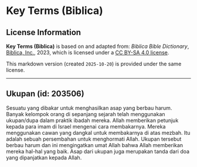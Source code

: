 # Key Terms (Biblica)

## License Information

**Key Terms (Biblica)** is based on and adapted from: _Biblica Bible Dictionary_, [Biblica, Inc.](https://www.biblica.com/), 2023, which is licensed under a [CC BY-SA 4.0 license](https://creativecommons.org/licenses/by-sa/4.0/legalcode.en).

This markdown version (created `2025-10-20`) is provided under the same license.



--------------------------------

## Ukupan (id: 203506)

Sesuatu yang dibakar untuk menghasilkan asap yang berbau harum. Banyak kelompok orang di sepanjang sejarah telah menggunakan ukupan/dupa dalam praktik ibadah mereka. Allah memberikan petunjuk kepada para imam di Israel mengenai cara membakarnya. Mereka menggunakan cawan yang dangkal untuk membakarnya di atas mezbah. Itu adalah sebuah persembahan untuk menghormati Allah. Ukupan tersebut berbau harum dan ini mengingatkan umat Allah bahwa Allah memberikan mereka hal\-hal yang baik. Asap dari ukupan juga merupakan tanda dari doa yang dipanjatkan kepada Allah.


